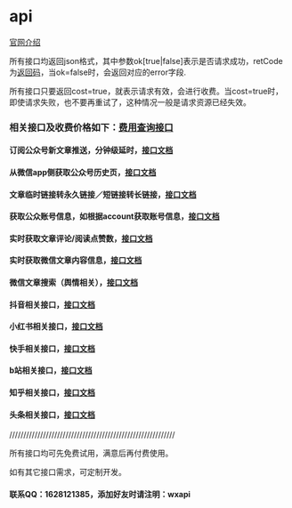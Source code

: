 # api

[官网介绍](http://www.whosecard.com?from=api-doc)

所有接口均返回json格式，其中参数ok[true|false]表示是否请求成功，retCode为[返回码](https://iwoods.coding.net/p/wxapi-doc/d/wxapi-doc/git/blob/master/retcode.md)，当ok=false时，会返回对应的error字段.

所有接口只要返回cost=true，就表示请求有效，会进行收费。当cost=true时，即使请求失败，也不要再重试了，这种情况一般是请求资源已经失效。

### 相关接口及收费价格如下：[费用查询接口](https://iwoods.coding.net/p/wxapi-doc/d/wxapi-doc/git/blob/master/pay.md)

#### 订阅公众号新文章推送，分钟级延时，[接口文档](https://iwoods.coding.net/p/wxapi-doc/d/wxapi-doc/git/blob/master/gzhsubscription.md)

#### 从微信app侧获取公众号历史页，[接口文档](https://iwoods.coding.net/p/wxapi-doc/d/wxapi-doc/git/blob/master/api-profile.md)

#### 文章临时链接转永久链接／短链接转长链接，[接口文档](https://iwoods.coding.net/p/wxapi-doc/d/wxapi-doc/git/blob/master/api2.md)

#### 获取公众账号信息，如根据account获取账号信息，[接口文档](https://iwoods.coding.net/p/wxapi-doc/d/wxapi-doc/git/blob/master/api3.md)

#### 实时获取文章评论/阅读点赞数，[接口文档](https://iwoods.coding.net/p/wxapi-doc/d/wxapi-doc/git/blob/master/api4.md)

#### 实时获取微信文章内容信息，[接口文档](https://iwoods.coding.net/p/wxapi-doc/d/wxapi-doc/git/blob/master/wxarticle.md)

#### 微信文章搜索（舆情相关），[接口文档](https://iwoods.coding.net/p/wxapi-doc/d/wxapi-doc/git/blob/master/wxsearch.md)

<!--
#### 获取搜狗公众号/关键字最近N天内的更新文章，[接口文档](https://iwoods.coding.net/p/wxapi-doc/d/wxapi-doc/git/blob/master/api5.md)
```
最近N天的范围是：7 >= N >= 1
单次调用计费跟返回的文章数量有关：
文章数量／10，再向上取整，最后乘以0.1，比如返回53篇文章，将收取0.6元。
文章链接均为临时链接。

本接口只要抓取成功，即时没有更新任何文章，也要收取0.1。
```

#### 微信指数，[接口文档](https://iwoods.coding.net/p/wxapi-doc/d/wxapi-doc/git/blob/master/wxindex.md)
-->

#### 抖音相关接口，[接口文档](https://iwoods.coding.net/p/wxapi-doc/d/wxapi-doc/git/blob/master/douyin.md)

#### 小红书相关接口，[接口文档](https://iwoods.coding.net/p/wxapi-doc/d/wxapi-doc/git/blob/master/xiaohongshu.md)

#### 快手相关接口，[接口文档](https://iwoods.coding.net/p/wxapi-doc/d/wxapi-doc/git/blob/master/kuaishou.md)

#### b站相关接口，[接口文档](https://iwoods.coding.net/p/wxapi-doc/d/wxapi-doc/git/blob/master/bilibili.md)

#### 知乎相关接口，[接口文档](https://iwoods.coding.net/p/wxapi-doc/d/wxapi-doc/git/blob/master/zhihu.md)

#### 头条相关接口，[接口文档](https://iwoods.coding.net/p/wxapi-doc/d/wxapi-doc/git/blob/master/toutiao.md)

///////////////////////////////////////////////////////////

所有接口均可先免费试用，满意后再付费使用。

如有其它接口需求，可定制开发。

#### 联系QQ：1628121385，添加好友时请注明：wxapi
